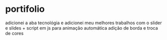 # portifolio
adicionei a aba tecnológia e adicionei meu melhores trabalhos com o slider e slides + script em js para animação automática
adição de borda e troca de cores


